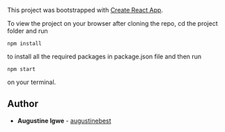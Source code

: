 This project was bootstrapped with [Create React App](https://github.com/facebook/create-react-app).

To view the project on your browser after cloning the repo, cd the project folder and run
```
npm install
```
to install all the required packages in package.json file and then run
```
npm start
```
on your terminal.

## Author

* **Augustine Igwe** - [augustinebest](https://github.com/augustinebest)
